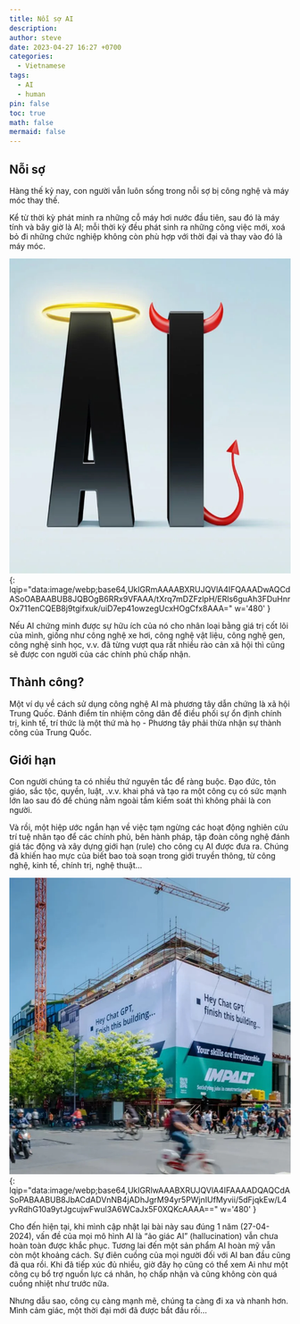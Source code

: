 ```yaml
---
title: Nỗi sợ AI
description: 
author: steve
date: 2023-04-27 16:27 +0700
categories:
  - Vietnamese
tags:
  - AI
  - human
pin: false
toc: true
math: false
mermaid: false
---
```

## Nỗi sợ
Hàng thế kỷ nay, con người vẫn luôn sống trong nỗi sợ bị công nghệ và máy móc thay thế.

Kể từ thời kỳ phát minh ra những cỗ máy hơi nước đầu tiên, sau đó là máy tính và bây giờ là AI; mỗi thời kỳ đều phát sinh ra những công việc mới, xoá bỏ đi những chức nghiệp không còn phù hợp với thời đại và thay vào đó là máy móc.

![Nỗi sợ AI](/assets/img/post/ai.webp "Nỗi sợ AI của con người"){: lqip="data:image/webp;base64,UklGRmAAAABXRUJQVlA4IFQAAADwAQCdASoOABAABUB8JQBOgB6RRx9VFAAA/tXrq7mDZFzlpH/ERls6guAh3FDuHnrOx711enCQEB8j9tgifxuk/uiD7ep41owzegUcxHOgCfx8AAA=" w='480' }

Nếu AI chứng minh được sự hữu ích của nó cho nhân loại bằng giá trị cốt lõi của mình, giống như công nghệ xe hơi, công nghệ vật liệu, công nghệ gen, công nghệ sinh học, v.v. đã từng vượt qua rất nhiều rào cản xã hội thì cũng sẽ được con người của các chính phủ chấp nhận.

## Thành công?
Một ví dụ về cách sử dụng công nghệ AI mà phương tây dẫn chứng là xã hội Trung Quốc. Đánh điểm tín nhiệm công dân để điều phối sự ổn định chính trị, kinh tế, trí thức là một thứ mà họ - Phương tây phải thừa nhận sự thành công của Trung Quốc.

## Giới hạn
Con người chúng ta có nhiều thứ nguyên tắc để ràng buộc. Đạo đức, tôn giáo, sắc tộc, quyền, luật, .v.v. khai phá và tạo ra một công cụ có sức mạnh lớn lao sau đó để chúng nằm ngoài tầm kiểm soát thì không phải là con người.

Và rồi, một hiệp ước ngắn hạn về việc tạm ngừng các hoạt động nghiên cứu trí tuệ nhân tạo để các chính phủ, bên hành pháp, tập đoàn công nghệ đánh giá tác động và xây dựng giới hạn (rule) cho công cụ AI được đưa ra. Chúng đã khiến hao mực của biết bao toà soạn trong giới truyền thông, từ công nghệ, kinh tế, chính trị, nghệ thuật…

![Impact banner](/assets/img/post/impact-banner.webp "truth your self"){: lqip="data:image/webp;base64,UklGRlwAAABXRUJQVlA4IFAAAADQAQCdASoPABAABUB8JbACdADVnNB4jADhJgrM94yr5PWjnIUfMyvii/5dFjqkEw/L4yvRdhG10a9ytJgcujwFwul3A6WCaJx5F0XQKcAAAA==" w='480' }

Cho đến hiện tại, khi mình cập nhật lại bài này sau đúng 1 năm (27-04-2024), vấn đề của mọi mô hình AI là “ảo giác AI” (hallucination) vẫn chưa hoàn toàn được khắc phục. Tương lai đến một sản phẩm AI hoàn mỹ vẫn còn một khoảng cách.
Sự điên cuồng của mọi người đối với AI ban đầu cũng đã qua rồi. Khi đã tiếp xúc đủ nhiều, giờ đây họ cũng có thể xem Ai như một công cụ bổ trợ nguồn lực cá nhân, họ chấp nhận và cũng không còn quá cuồng nhiệt như trước nữa.

Nhưng dẫu sao, công cụ càng mạnh mẽ, chúng ta càng đi xa và nhanh hơn.
Mình cảm giác, một thời đại mới đã được bắt đầu rồi…